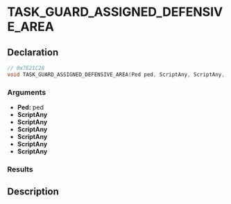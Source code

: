 # TASK_GUARD_ASSIGNED_DEFENSIVE_AREA

## Declaration
```cpp
// 0x7E21C28
void TASK_GUARD_ASSIGNED_DEFENSIVE_AREA(Ped ped, ScriptAny, ScriptAny, ScriptAny, ScriptAny, ScriptAny, ScriptAny);
```

### Arguments
- **Ped:** ped
- **ScriptAny**
- **ScriptAny**
- **ScriptAny**
- **ScriptAny**
- **ScriptAny**
- **ScriptAny**

### Results

## Description
